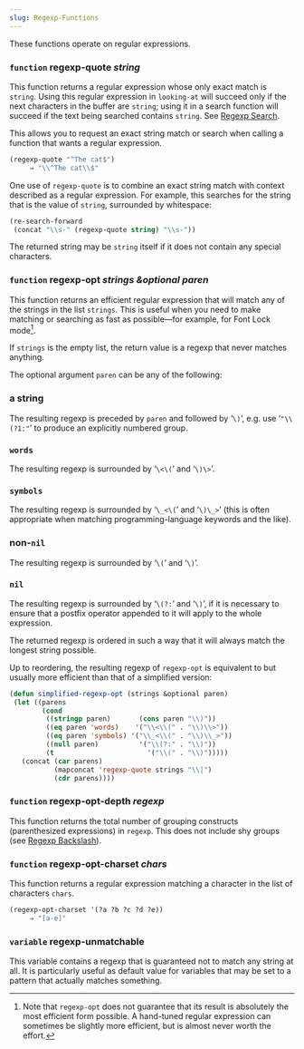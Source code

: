 ```yaml
---
slug: Regexp-Functions
---
```


These functions operate on regular expressions.

### <span className="tag function">`function`</span> **regexp-quote** *string*

This function returns a regular expression whose only exact match is `string`. Using this regular expression in `looking-at` will succeed only if the next characters in the buffer are `string`; using it in a search function will succeed if the text being searched contains `string`. See [Regexp Search](/docs/elisp/Regexp-Search).

This allows you to request an exact string match or search when calling a function that wants a regular expression.

```lisp
(regexp-quote "^The cat$")
     ⇒ "\\^The cat\\$"
```

One use of `regexp-quote` is to combine an exact string match with context described as a regular expression. For example, this searches for the string that is the value of `string`, surrounded by whitespace:

```lisp
(re-search-forward
 (concat "\\s-" (regexp-quote string) "\\s-"))
```

The returned string may be `string` itself if it does not contain any special characters.

### <span className="tag function">`function`</span> **regexp-opt** *strings \&optional paren*

This function returns an efficient regular expression that will match any of the strings in the list `strings`. This is useful when you need to make matching or searching as fast as possible—for example, for Font Lock mode[^1].

If `strings` is the empty list, the return value is a regexp that never matches anything.

The optional argument `paren` can be any of the following:

### a string

The resulting regexp is preceded by `paren` and followed by ‘`\)`’, e.g. use ‘`"\\(?1:"`’ to produce an explicitly numbered group.

### `words`

The resulting regexp is surrounded by ‘`\<\(`’ and ‘`\)\>`’.

### `symbols`

The resulting regexp is surrounded by ‘`\_<\(`’ and ‘`\)\_>`’ (this is often appropriate when matching programming-language keywords and the like).

### non-`nil`

The resulting regexp is surrounded by ‘`\(`’ and ‘`\)`’.

### `nil`

The resulting regexp is surrounded by ‘`\(?:`’ and ‘`\)`’, if it is necessary to ensure that a postfix operator appended to it will apply to the whole expression.

The returned regexp is ordered in such a way that it will always match the longest string possible.

Up to reordering, the resulting regexp of `regexp-opt` is equivalent to but usually more efficient than that of a simplified version:

```lisp
(defun simplified-regexp-opt (strings &optional paren)
 (let ((parens
        (cond
         ((stringp paren)       (cons paren "\\)"))
         ((eq paren 'words)    '("\\<\\(" . "\\)\\>"))
         ((eq paren 'symbols) '("\\_<\\(" . "\\)\\_>"))
         ((null paren)          '("\\(?:" . "\\)"))
         (t                       '("\\(" . "\\)")))))
   (concat (car parens)
           (mapconcat 'regexp-quote strings "\\|")
           (cdr parens))))
```

### <span className="tag function">`function`</span> **regexp-opt-depth** *regexp*

This function returns the total number of grouping constructs (parenthesized expressions) in `regexp`. This does not include shy groups (see [Regexp Backslash](/docs/elisp/Regexp-Backslash)).

### <span className="tag function">`function`</span> **regexp-opt-charset** *chars*

This function returns a regular expression matching a character in the list of characters `chars`.

```lisp
(regexp-opt-charset '(?a ?b ?c ?d ?e))
     ⇒ "[a-e]"
```

### <span className="tag variable">`variable`</span> **regexp-unmatchable**

This variable contains a regexp that is guaranteed not to match any string at all. It is particularly useful as default value for variables that may be set to a pattern that actually matches something.

[^1]: Note that `regexp-opt` does not guarantee that its result is absolutely the most efficient form possible. A hand-tuned regular expression can sometimes be slightly more efficient, but is almost never worth the effort.
